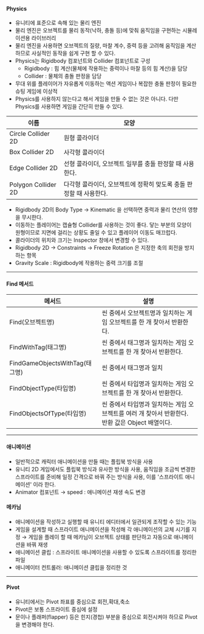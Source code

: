 #### Physics

- 유니티에 표준으로 속해 있는 물리 엔진
- 물리 엔진은 오브젝트를 물리 동작(낙하, 충돌 등)에 맞춰 움직임을 구현하는 시뮬레이션용 라이브러리
- 물리 엔진을 사용하면 오브젝트의 질량, 마찰 계수, 중력 등을 고려해 움직임을 계산하므로 사실적인 동작을 쉽게 구현 할 수 있다.
- Physics는 Rigidbody 컴포넌트와 Collider 컴포넌트로 구성
  - Rigidbody : 힘 계산(물체에 작용하는 중력이나 마찰 등의 힘 계산)을 담당
  - Collider : 물체의 충돌 판정을 담당
- 무대 위를 플레이어가 자유롭게 이동하는 액션 게임이나 복잡한 충돌 판정이 필요한 슈팅 게임에 이상적
- Physics를 사용하지 않는다고 해서 게임을 만들 수 없는 것은 아니다. 다만 Physics를 사용하면 게임을 간단히 만들 수 있다.

| 이름                | 모양                                                         |
| ------------------- | ------------------------------------------------------------ |
| Circle Collider 2D  | 원형 콜라이더                                                |
| Box Collider 2D     | 사각형 콜라이더                                              |
| Edge Collider 2D    | 선형 콜라이더, 오브젝트 일부를 충돌 판정할 때 사용한다.      |
| Polygon Collider 2D | 다각형 콜라이더, 오브젝트에 정확히 맞도록 충돌 판정할 때 사용한다. |

- Rigidbody 2D의 Body Type → Kinematic 을 선택하면 중력과 물리 연산의 영향을 무시한다.
- 이동하는 플레이어는 캡슐형 Collider를 사용하는 것이 좋다. 닿는 부분의 모양이 원형이므로 지면에 걸리는 상황도 줄일 수 있고 플레이어 이동도 매끄럽다.
- 콜라이더의 위치와 크기는 Inspector 창에서 변경할 수 있다.
- Rigidbody 2D → Constraints → Freeze Rotation 은  지정한 축의 회전을 방지하는 항목
- Gravity Scale : Rigidbody에 작용하는 중력 크기를 조절

------

#### Find 메서드

| 메서드                         | 설명                                                         |
| ------------------------------ | ------------------------------------------------------------ |
| Find(오브젝트명)               | 씬 중에서 오브젝트명과 일치하는 게임 오브젝트를 한 개 찾아서 반환한다. |
| FindWithTag(태그명)            | 씬 중에서 태그명과 일치하는 게임 오브젝트를 한 개 찾아서 반환한다. |
| FindGameObjectsWithTag(태그명) | 씬 중에서 태그명과 일치                                      |
| FindObjectType(타입명)         | 씬 중에서 타입명과 일치하는 게임 오브젝트를  한 개 찾아서 반환한다. |
| FindObjectsOfType(타입명)      | 씬 중에서 타입명과 일치하는 게임 오브젝트를 여러 개 찾아서 반환한다. 반환 값은 Object 배열이다. |

------

#### 애니메이션

- 일반적으로 캐릭터 애니메이션을 만들 때는 플립북 방식을 사용
- 유니티 2D 게임에서도 플립북 방식과 유사한 방식을 사용, 움직임을 조금씩 변경한 스프라이트를 준비해 일정 간격으로 바꿔 주는 방식을 사용, 이를 '스프라이트 애니메이션' 이라 한다.
- Animator 컴포넌트 → speed : 애니메이션 재생 속도 변경

#### 메카님

- 애니메이션을 작성하고 실행할 때 유니티 에디터에서 일관되게 조작할 수 있는 기능
- 게임을 설계할 때 스프라이트 애니메이션을 작성해 각 애니메이션의 교체 시기를 지정 → 게임을 플레이 할 때 메카님이 오브젝트 상태를 판단하고 자동으로 애니메이션을 바꿔 재생
- 애니메이션 클립 : 스프라이트 애니메이션을 사용할 수 있도록 스프라이트를 정리한 파일
- 애니메이터 컨트롤러: 애니메이션 클립을 정리한 것

------

#### Pivot

- 유니티에서는 Pivot 좌표를 중심으로 회전,확대,축소
- Pivot은 보통 스프라이트 중심에 설정
- 문이나 플래퍼(flapper) 등은 힌지(경첩) 부분을 중심으로 회전시켜야 하므로 Pivot을 변경해야 한다.